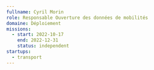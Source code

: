```yaml
---
fullname: Cyril Morin
role: Responsable Ouverture des données de mobilités 
domaine: Déploiement
missions:
  - start: 2022-10-17
    end: 2022-12-31
    status: independent
startups:
  - transport
---
```


